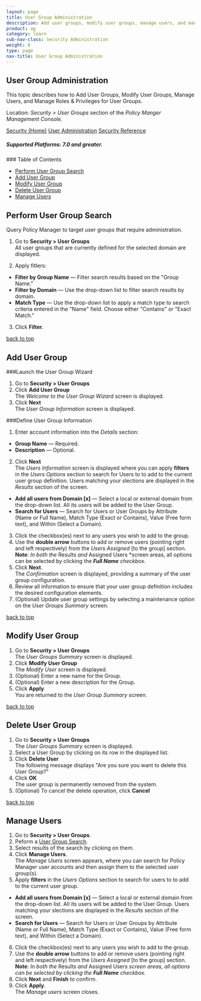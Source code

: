 ```yaml
---
layout: page
title: User Group Administration
description: Add user groups, modify user groups, manage users, and manage roles & privileges for user groups.
product: ag
category: learn
sub-nav-class: Security Administration
weight:	6
type: page
nav-title: User Group Administration
---
```



## User Group Administration
This topic describes how to Add User Groups, Modify User Groups, Manage Users, and Manage Roles & Privileges for User Groups.

Location: *Security > User Groups* section of the *Policy Manger Management Console*.

<a href="security_toc.html" class="button secondary">Security (Home)</a>  <a href="../security/user_administration.html" class="button secondary">User Administration</a>  <a href="../security/security_reference.html" class="button secondary">Security Reference</a>
<h5 class="stamp">Supported Platforms: 7.0 and greater.</h5>  
### Table of Contents
<div id="toc-marker"></div>

* [Perform User Group Search](#perform-user-group-search)
* [Add User Group](#add-user-group)
* [Modify User Group](#modify-user-group)
* [Delete User Group](#delete-user-group)
* [Manage Users](#manage-users)


## Perform User Group Search

Query Policy Manager to target user groups that require administration.

1. Go to **Security > User Groups**  
All user groups that are currently defined for the selected domain are displayed.   

2. Apply fitlers:
  * **Filter by Group Name** — Filter search results based on the "Group Name."
  *  **Filter by Domain** — Use the drop-down list to filter search results by domain.
  *  **Match Type** — Use the drop-down list to apply a match type to search criteria entered in the "Name" field. Choose either "Contains" or "Exact Match."
   
3. Click **Filter**.

<a href="#top">back to top</a>

## Add User Group

###Launch the User Group Wizard

1. Go to **Security > User Groups**  
2. Click **Add User Group**  
The *Welcome to the User Group Wizard* screen is displayed.
3. Click **Next**  
The *User Group Information* screen is displayed.


###Define User Group Information

1. Enter account information into the *Details* section:
  * **Group Name** — Required.  * **Description** — Optional.
2. Click **Next**  
The *Users Information* screen is displayed where you can apply **filters** in the *Users Options* section to search for Users to to add to the current user group definition. Users matching your slections are displayed in the *Results* section of the screen.  
  * **Add all users from Domain [x]** — Select a local or external domain from the drop-down list. All its users will be added to the User Group.
  * **Search for Users** — Search for Users or User Groups by Attribute (Name or Full Name), Match Type (Exact or Contains), Value (Free form text), and Within (Select a Domain).  
3. Click the checkbox(es) next to any users you wish to add to the group.
4. Use the **double arrow** buttons to add or remove users (pointing right and left respectively) from the *Users Assigned* [to the group] section.  
**Note**: *In both the* Results *and* Assigned Users *screen areas, all options can be selected by clicking the ***Full Name*** *checkbox.*
5. Click **Next**.  
The *Confirmation* screen is displayed, providing a summary of the user group configuration.
6. Review all information to ensure that your user group definition includes the desired configuration elements.
7. (Optional) Update user group settings by selecting a maintenance option on the *User Groups Summary* screen.

<a href="#top">back to top</a>


## Modify User Group


1. Go to **Security > User Groups**  
The *User Groups Summary* screen is displayed.
2. Click **Modify User Group**  
The *Modify User* screen is displayed.
3. (Optional) Enter a new name for the Group.
4. (Optional) Enter a new description for the Group.
5. Click **Apply**  
You are returned to the *User Group Summary* screen.

<a href="#top">back to top</a>

## Delete User Group

1. Go to **Security > User Groups**  
The *User Groups Summary* screen is displayed.
2. Select a User Group by clicking on its row in the displayed list.
3. Click **Delete User**  
The following message displays "Are you sure you want to delete this User Group?"  
4. Click **OK**  
The user group is permanently removed from the system.
5. (Optional) To cancel the delete operation, click **Cancel** 

<a href="#top">back to top</a>

## Manage Users 


1. Go to **Security > User Groups**.
2. Peform a [User Group Search](#perform-user-group-search).
3. Select results of the search by clicking on them.
4. Click **Manage Users**.  
The *Manage Users* screen appears, where you can search for Policy Manager user accounts and then assign them to the selected user group(s).   
5. Apply **filters** in the *Users Options* section to search for users to to add to the current user group.
  * **Add all users from Domain [x]** — Select a local or external domain from the drop-down list. All its users will be added to the User Group.  Users matching your slections are displayed in the *Results* section of the screen.
  * **Search for Users** — Search for Users or User Groups by Attribute (Name or Full Name), Match Type (Exact or Contains), Value (Free form text), and Within (Select a Domain). 
6. Click the checkbox(es) next to any users you wish to add to the group.
7. Use the **double arrow** buttons to add or remove users (pointing right and left respectively) from the *Users Assigned* [to the group] section.  
**Note**: *In both the* Results *and* Assigned Users *screen areas, all options can be selected by clicking the* ***Full Name*** *checkbox.*
8. Click **Next** and **Finish** to confirm.
9. Click **Apply**.  
The *Manage users* screen closes.  
